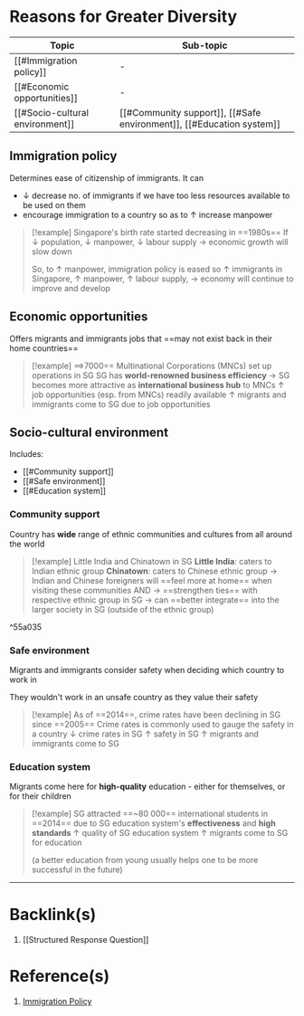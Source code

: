 # Reasons for Greater Diversity
| Topic                           | Sub-topic |
| ------------------------------- | --------- |
| [[#Immigration policy]]         | -          |
| [[#Economic opportunities]]     |  -         |
| [[#Socio-cultural environment]] |[[#Community support]], [[#Safe environment]], [[#Education system]]           |

## Immigration policy
Determines ease of citizenship of immigrants. It can
- $\downarrow$ decrease no. of immigrants if we have too less resources available to be used on them
- encourage immigration to a country so as to $\uparrow$ increase manpower

>[!example] Singapore's birth rate started decreasing in ==1980s==
>If $\downarrow$ population,
>$\downarrow$ manpower,
>$\downarrow$ labour supply
>$\rightarrow$ economic growth will slow down
>
>So, to $\uparrow$ manpower, immigration policy is eased so
>$\uparrow$ immigrants in Singapore,
>$\uparrow$ manpower,
>$\uparrow$ labour supply,
>$\rightarrow$ economy will continue to improve and develop

## Economic opportunities
Offers migrants and immigrants jobs that ==may not exist back in their home countries==
>[!example] ==>7000== Multinational Corporations (MNCs) set up operations in SG
>SG has **world-renowned business efficiency**
>$\rightarrow$ SG becomes more attractive as **international business hub** to MNCs
>$\uparrow$ job opportunities (esp. from MNCs) readily available
>$\uparrow$ migrants and immigrants come to SG due to job opportunities

## Socio-cultural environment
Includes:
- [[#Community support]]
- [[#Safe environment]]
- [[#Education system]]
### Community support
Country has **wide** range of ethnic communities and cultures from all around the world
>[!example] Little India and Chinatown in SG
>**Little India**: caters to Indian ethnic group
>**Chinatown**: caters to Chinese ethnic group
>$\rightarrow$ Indian and Chinese foreigners will ==feel more at home== when visiting these communities
AND
$\rightarrow$ ==strengthen ties== with respective ethnic group in SG
$\rightarrow$ can ==better integrate== into the larger society in SG (outside of the ethnic group)

^55a035

### Safe environment
Migrants and immigrants consider safety when deciding which country to work in

They wouldn't work in an unsafe country as they value their safety
>[!example] As of ==2014==, crime rates have been declining in SG since ==2005==
>Crime rates is commonly used to gauge the safety in a country
>$\downarrow$ crime rates in SG
>$\uparrow$ safety in SG
>$\uparrow$ migrants and immigrants come to SG

### Education system
Migrants come here for **high-quality** education - either for themselves, or for their children
>[!example] SG attracted ==~80 000== international students in ==2014==
>due to SG education system's **effectiveness** and **high standards**
>$\uparrow$ quality of SG education system
>$\uparrow$ migrants come to SG for education
>
>(a better education from young usually helps one to be more successful in the future)

---
# Backlink(s)
1. [[Structured Response Question]]

# Reference(s)
1. [Immigration Policy](https://www.asianstudies.org/publications/eaa/archives/singapore-immigration-and-changing-public-policies/)